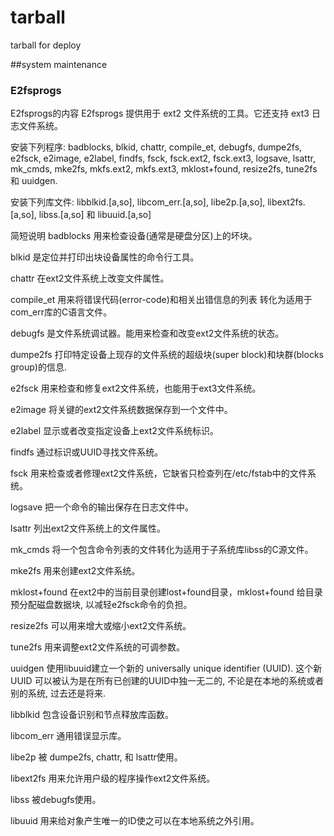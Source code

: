 # tarball
tarball for deploy

##system maintenance

### E2fsprogs
E2fsprogs的内容
E2fsprogs 提供用于 ext2 文件系统的工具。它还支持 ext3 日志文件系统。

安装下列程序: badblocks, blkid, chattr, compile_et, debugfs, dumpe2fs, e2fsck, e2image, e2label, findfs, fsck, fsck.ext2, fsck.ext3, logsave, lsattr, mk_cmds, mke2fs, mkfs.ext2, mkfs.ext3, mklost+found, resize2fs, tune2fs 和 uuidgen.

安装下列库文件: libblkid.[a,so], libcom_err.[a,so], libe2p.[a,so], libext2fs.[a,so], libss.[a,so] 和 libuuid.[a,so]

简短说明
badblocks 用来检查设备(通常是硬盘分区)上的坏块。

blkid 是定位并打印出块设备属性的命令行工具。

chattr 在ext2文件系统上改变文件属性。

compile_et 用来将错误代码(error-code)和相关出错信息的列表 转化为适用于com_err库的C语言文件。

debugfs 是文件系统调试器。能用来检查和改变ext2文件系统的状态。

dumpe2fs 打印特定设备上现存的文件系统的超级块(super block)和块群(blocks group)的信息.

e2fsck 用来检查和修复ext2文件系统，也能用于ext3文件系统。

e2image 将关键的ext2文件系统数据保存到一个文件中。

e2label 显示或者改变指定设备上ext2文件系统标识。

findfs 通过标识或UUID寻找文件系统。

fsck 用来检查或者修理ext2文件系统，它缺省只检查列在/etc/fstab中的文件系统。

logsave 把一个命令的输出保存在日志文件中。

lsattr 列出ext2文件系统上的文件属性。

mk_cmds 将一个包含命令列表的文件转化为适用于子系统库libss的C源文件。

mke2fs 用来创建ext2文件系统。

mklost+found 在ext2中的当前目录创建lost+found目录，mklost+found 给目录预分配磁盘数据块, 以减轻e2fsck命令的负担。

resize2fs 可以用来增大或缩小ext2文件系统。

tune2fs 用来调整ext2文件系统的可调参数。

uuidgen 使用libuuid建立一个新的 universally unique identifier (UUID). 这个新UUID 可以被认为是在所有已创建的UUID中独一无二的, 不论是在本地的系统或者别的系统, 过去还是将来.

libblkid 包含设备识别和节点释放库函数。

libcom_err 通用错误显示库。

libe2p 被 dumpe2fs, chattr, 和 lsattr使用。

libext2fs 用来允许用户级的程序操作ext2文件系统。

libss 被debugfs使用。

libuuid 用来给对象产生唯一的ID使之可以在本地系统之外引用。
